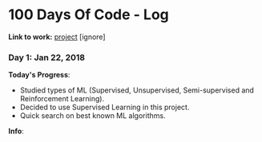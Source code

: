 # 100 Days Of Code - Log

**Link to work:**
[project](https://github.com/vturrisi/pytorch-journey) [ignore]

### Day 1: Jan 22, 2018

**Today's Progress**:
- Studied types of ML (Supervised, Unsupervised, Semi-supervised and Reinforcement Learning).
- Decided to use Supervised Learning in this project.
- Quick search on best known ML algorithms.

**Info**:

